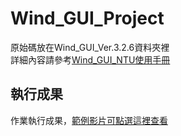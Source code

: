 # Wind_GUI_Project
原始碼放在Wind_GUI_Ver.3.2.6資料夾裡 \
詳細內容請參考[Wind_GUI_NTU使用手冊](https://github.com/kikihayashi/Wind_GUI_Project/blob/master/Wind_GUI_NTU%E4%BD%BF%E7%94%A8%E6%89%8B%E5%86%8A.pdf)

執行成果
---
作業執行成果，[範例影片可點選這裡查看](https://drive.google.com/file/d/1ExDHvoYGYgrnlDuXDapzBEqOlBUUXiRy/view?usp=sharing)<br>
